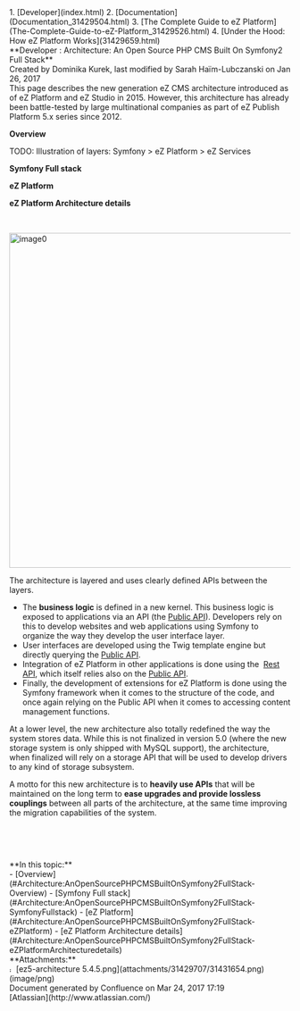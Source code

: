 <div id="page">
<div id="main" class="aui-page-panel">
<div id="main-header">
<div id="breadcrumb-section">
1.  [Developer](index.html)
2.  [Documentation](Documentation_31429504.html)
3.  [The Complete Guide to eZ Platform](The-Complete-Guide-to-eZ-Platform_31429526.html)
4.  [Under the Hood: How eZ Platform Works](31429659.html)

</div>
**Developer : Architecture: An Open Source PHP CMS Built On Symfony2 Full Stack**

</div>
<div id="content" class="view">
<div class="page-metadata">
Created by Dominika Kurek, last modified by Sarah Haïm-Lubczanski on Jan 26, 2017

</div>
<div id="main-content" class="wiki-content group">
<div class="contentLayout2">
<div class="columnLayout two-right-sidebar"
data-layout="two-right-sidebar">
<div class="cell normal" data-type="normal">
<div class="innerCell">
This page describes the new generation eZ CMS architecture introduced as of eZ Platform and eZ Studio in 2015. However, this architecture has already been battle-tested by large multinational companies as part of eZ Publish Platform 5.x series since 2012.

**Overview**

TODO: Illustration of layers: Symfony &gt; eZ Platform &gt; eZ Services

**Symfony Full stack**

**eZ Platform**

**eZ Platform Architecture details**

  

<img src="attachments/31429707/31431654.png" alt="image0" class="confluence-embedded-image" width="600" />

The architecture is layered and uses clearly defined APIs between the layers.

-   The **business logic** is defined in a new kernel. This business logic is exposed to applications via an API (the [Public API](eZ-Platform-Public-PHP-API_31429583.html)). Developers rely on this to develop websites and web applications using Symfony to organize the way they develop the user interface layer.
-   User interfaces are developed using the Twig template engine but directly querying the [Public API](eZ-Platform-Public-PHP-API_31429583.html).
-   Integration of eZ Platform in other applications is done using the  [Rest API](REST-API-Guide_31430286.html), which itself relies also on the [Public API](eZ-Platform-Public-PHP-API_31429583.html).
-   Finally, the development of extensions for eZ Platform is done using the Symfony framework when it comes to the structure of the code, and once again relying on the Public API when it comes to accessing content management functions.

At a lower level, the new architecture also totally redefined the way the system stores data. While this is not finalized in version 5.0 (where the new storage system is only shipped with MySQL support), the architecture, when finalized will rely on a storage API that will be used to develop drivers to any kind of storage subsystem.

A motto for this new architecture is to **heavily use APIs** that will be maintained on the long term to **ease upgrades and provide lossless couplings** between all parts of the architecture, at the same time improving the migration capabilities of the system.

 

 

</div>
</div>
<div class="cell aside" data-type="aside">
<div class="innerCell">
**In this topic:**

<div class="toc-macro rbtoc1490375992522">
-   [Overview](#Architecture:AnOpenSourcePHPCMSBuiltOnSymfony2FullStack-Overview)
    -   [Symfony Full stack](#Architecture:AnOpenSourcePHPCMSBuiltOnSymfony2FullStack-SymfonyFullstack)
    -   [eZ Platform](#Architecture:AnOpenSourcePHPCMSBuiltOnSymfony2FullStack-eZPlatform)
-   [eZ Platform Architecture details](#Architecture:AnOpenSourcePHPCMSBuiltOnSymfony2FullStack-eZPlatformArchitecturedetails)

</div>
</div>
</div>
</div>
</div>
</div>
<div class="pageSection group">
<div class="pageSectionHeader">
**Attachments:**

</div>
<div class="greybox" align="left">
<img src="images/icons/bullet_blue.gif" alt="image1" width="8" height="8" /> [ez5-architecture 5.4.5.png](attachments/31429707/31431654.png) (image/png)

</div>
</div>
</div>
</div>
<div id="footer" role="contentinfo">
<div class="section footer-body">
Document generated by Confluence on Mar 24, 2017 17:19

<div id="footer-logo">
[Atlassian](http://www.atlassian.com/)

</div>
</div>
</div>
</div>

